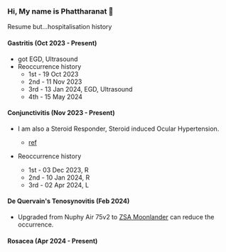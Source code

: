 ### Hi, My name is Phattharanat 👋

Resume but...hospitalisation history

#### Gastritis (Oct 2023 - Present)

- got EGD, Ultrasound
- Reoccurrence history
  - 1st - 19 Oct 2023
  - 2nd - 11 Nov 2023
  - 3rd - 13 Jan 2024, EGD, Ultrasound
  - 4th - 15 May 2024

#### Conjunctivitis (Nov 2023 - Present)

- I am also a Steroid Responder, Steroid induced Ocular Hypertension.
  - [ref](https://eyewiki.aao.org/Steroid-Induced_Glaucoma)
 
- Reoccurrence history
  - 1st - 03 Dec 2023, R
  - 2nd - 10 Jan 2024, R
  - 3rd - 02 Apr 2024, L

#### De Quervain's Tenosynovitis (Feb 2024)

- Upgraded from Nuphy Air 75v2 to [ZSA Moonlander](https://www.zsa.io/moonlander) can reduce the occurrence.

#### Rosacea (Apr 2024 - Present)
